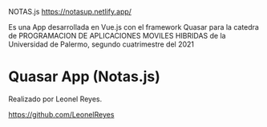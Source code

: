 NOTAS.js
https://notasup.netlify.app/

Es una App desarrollada en Vue.js 
con el framework Quasar para la catedra de 
PROGRAMACION DE APLICACIONES MOVILES HIBRIDAS 
de la Universidad de Palermo, segundo cuatrimestre del 2021


# Quasar App (Notas.js)

Realizado por Leonel Reyes.

https://github.com/LeonelReyes
